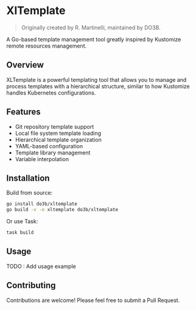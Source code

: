 # XlTemplate

> Originally created by R. Martinelli, maintained by DO3B.

A Go-based template management tool greatly inspired by Kustomize remote resources management.

## Overview

XLTemplate is a powerful templating tool that allows you to manage and process templates with a hierarchical structure, similar to how Kustomize handles Kubernetes configurations.

## Features

- Git repository template support
- Local file system template loading
- Hierarchical template organization
- YAML-based configuration
- Template library management
- Variable interpolation

## Installation

Build from source:
```bash
go install do3b/xltemplate
go build -v -o xltemplate do3b/xltemplate
```

Or use Task:
```bash
task build
```

## Usage 

TODO : Add usage example

## Contributing

Contributions are welcome! Please feel free to submit a Pull Request.
